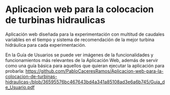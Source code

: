 # Aplicacion web para la colocacion de turbinas hidraulicas
Aplicación web diseñada para la experimentación con multitud de caudales variables en el tiempo y sistema de recomendación de la mejor turbina hidráulica para cada experimentación.

En la Guía de Usuarios se puede ver imágenes de la funcionalidades y funcionamientos más relevantes de la Aplicación Web, además de servir como una guía básica para aquellos que quieran ejecutar la aplicación para probarla: https://github.com/PabloCaceresRamos/Aplicacion-web-para-la-colocacion-de-turbinas-hidraulicas-/blob/36595576bc467643bd4a341a85108ad3e6a6b745/Guia_de_Usuario.pdf
